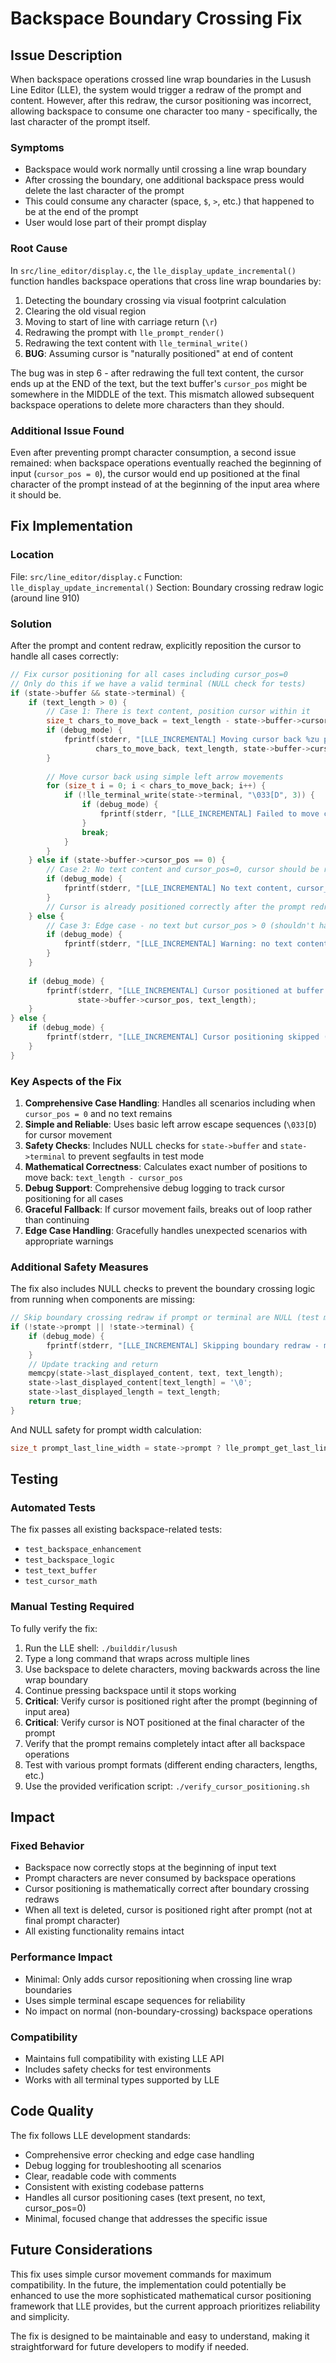 # Backspace Boundary Crossing Fix

## Issue Description

When backspace operations crossed line wrap boundaries in the Lusush Line Editor (LLE), the system would trigger a redraw of the prompt and content. However, after this redraw, the cursor positioning was incorrect, allowing backspace to consume one character too many - specifically, the last character of the prompt itself.

### Symptoms
- Backspace would work normally until crossing a line wrap boundary
- After crossing the boundary, one additional backspace press would delete the last character of the prompt
- This could consume any character (space, `$`, `>`, etc.) that happened to be at the end of the prompt
- User would lose part of their prompt display

### Root Cause
In `src/line_editor/display.c`, the `lle_display_update_incremental()` function handles backspace operations that cross line wrap boundaries by:

1. Detecting the boundary crossing via visual footprint calculation
2. Clearing the old visual region
3. Moving to start of line with carriage return (`\r`)
4. Redrawing the prompt with `lle_prompt_render()`
5. Redrawing the text content with `lle_terminal_write()`
6. **BUG**: Assuming cursor is "naturally positioned" at end of content

The bug was in step 6 - after redrawing the full text content, the cursor ends up at the END of the text, but the text buffer's `cursor_pos` might be somewhere in the MIDDLE of the text. This mismatch allowed subsequent backspace operations to delete more characters than they should.

### Additional Issue Found
Even after preventing prompt character consumption, a second issue remained: when backspace operations eventually reached the beginning of input (`cursor_pos = 0`), the cursor would end up positioned at the final character of the prompt instead of at the beginning of the input area where it should be.

## Fix Implementation

### Location
File: `src/line_editor/display.c`
Function: `lle_display_update_incremental()`
Section: Boundary crossing redraw logic (around line 910)

### Solution
After the prompt and content redraw, explicitly reposition the cursor to handle all cases correctly:

```c
// Fix cursor positioning for all cases including cursor_pos=0
// Only do this if we have a valid terminal (NULL check for tests)
if (state->buffer && state->terminal) {
    if (text_length > 0) {
        // Case 1: There is text content, position cursor within it
        size_t chars_to_move_back = text_length - state->buffer->cursor_pos;
        if (debug_mode) {
            fprintf(stderr, "[LLE_INCREMENTAL] Moving cursor back %zu positions from end (text_len=%zu, cursor_pos=%zu)\n", 
                   chars_to_move_back, text_length, state->buffer->cursor_pos);
        }
        
        // Move cursor back using simple left arrow movements
        for (size_t i = 0; i < chars_to_move_back; i++) {
            if (!lle_terminal_write(state->terminal, "\033[D", 3)) {
                if (debug_mode) {
                    fprintf(stderr, "[LLE_INCREMENTAL] Failed to move cursor left at position %zu\n", i);
                }
                break;
            }
        }
    } else if (state->buffer->cursor_pos == 0) {
        // Case 2: No text content and cursor_pos=0, cursor should be right after prompt
        if (debug_mode) {
            fprintf(stderr, "[LLE_INCREMENTAL] No text content, cursor_pos=0, cursor already at correct position after prompt\n");
        }
        // Cursor is already positioned correctly after the prompt redraw
    } else {
        // Case 3: Edge case - no text but cursor_pos > 0 (shouldn't happen, but handle gracefully)
        if (debug_mode) {
            fprintf(stderr, "[LLE_INCREMENTAL] Warning: no text content but cursor_pos=%zu > 0\n", state->buffer->cursor_pos);
        }
    }
    
    if (debug_mode) {
        fprintf(stderr, "[LLE_INCREMENTAL] Cursor positioned at buffer position %zu (text_length=%zu)\n", 
               state->buffer->cursor_pos, text_length);
    }
} else {
    if (debug_mode) {
        fprintf(stderr, "[LLE_INCREMENTAL] Cursor positioning skipped (no terminal or buffer)\n");
    }
}
```

### Key Aspects of the Fix

1. **Comprehensive Case Handling**: Handles all scenarios including when `cursor_pos = 0` and no text remains
2. **Simple and Reliable**: Uses basic left arrow escape sequences (`\033[D`) for cursor movement
3. **Safety Checks**: Includes NULL checks for `state->buffer` and `state->terminal` to prevent segfaults in test mode
4. **Mathematical Correctness**: Calculates exact number of positions to move back: `text_length - cursor_pos`
5. **Debug Support**: Comprehensive debug logging to track cursor positioning for all cases
6. **Graceful Fallback**: If cursor movement fails, breaks out of loop rather than continuing
7. **Edge Case Handling**: Gracefully handles unexpected scenarios with appropriate warnings

### Additional Safety Measures

The fix also includes NULL checks to prevent the boundary crossing logic from running when components are missing:

```c
// Skip boundary crossing redraw if prompt or terminal are NULL (test mode)
if (!state->prompt || !state->terminal) {
    if (debug_mode) {
        fprintf(stderr, "[LLE_INCREMENTAL] Skipping boundary redraw - missing prompt or terminal\n");
    }
    // Update tracking and return
    memcpy(state->last_displayed_content, text, text_length);
    state->last_displayed_content[text_length] = '\0'; 
    state->last_displayed_length = text_length;
    return true;
}
```

And NULL safety for prompt width calculation:

```c
size_t prompt_last_line_width = state->prompt ? lle_prompt_get_last_line_width(state->prompt) : 0;
```

## Testing

### Automated Tests
The fix passes all existing backspace-related tests:
- `test_backspace_enhancement`
- `test_backspace_logic`
- `test_text_buffer`
- `test_cursor_math`

### Manual Testing Required
To fully verify the fix:

1. Run the LLE shell: `./builddir/lusush`
2. Type a long command that wraps across multiple lines
3. Use backspace to delete characters, moving backwards across the line wrap boundary
4. Continue pressing backspace until it stops working
5. **Critical**: Verify cursor is positioned right after the prompt (beginning of input area)
6. **Critical**: Verify cursor is NOT positioned at the final character of the prompt
7. Verify that the prompt remains completely intact after all backspace operations
8. Test with various prompt formats (different ending characters, lengths, etc.)
9. Use the provided verification script: `./verify_cursor_positioning.sh`

## Impact

### Fixed Behavior
- Backspace now correctly stops at the beginning of input text
- Prompt characters are never consumed by backspace operations
- Cursor positioning is mathematically correct after boundary crossing redraws
- When all text is deleted, cursor is positioned right after prompt (not at final prompt character)
- All existing functionality remains intact

### Performance Impact
- Minimal: Only adds cursor repositioning when crossing line wrap boundaries
- Uses simple terminal escape sequences for reliability
- No impact on normal (non-boundary-crossing) backspace operations

### Compatibility
- Maintains full compatibility with existing LLE API
- Includes safety checks for test environments
- Works with all terminal types supported by LLE

## Code Quality

The fix follows LLE development standards:
- Comprehensive error checking and edge case handling
- Debug logging for troubleshooting all scenarios
- Clear, readable code with comments
- Consistent with existing codebase patterns
- Handles all cursor positioning cases (text present, no text, cursor_pos=0)
- Minimal, focused change that addresses the specific issue

## Future Considerations

This fix uses simple cursor movement commands for maximum compatibility. In the future, the implementation could potentially be enhanced to use the more sophisticated mathematical cursor positioning framework that LLE provides, but the current approach prioritizes reliability and simplicity.

The fix is designed to be maintainable and easy to understand, making it straightforward for future developers to modify if needed.